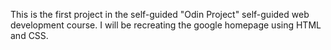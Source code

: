 This is the first project in the self-guided "Odin Project" self-guided web development course. I will be recreating the google homepage using HTML and CSS.